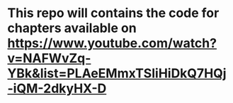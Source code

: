 # This repo will contains the code for chapters available on https://www.youtube.com/watch?v=NAFWvZq-YBk&list=PLAeEMmxTSliHiDkQ7HQj-iQM-2dkyHX-D
